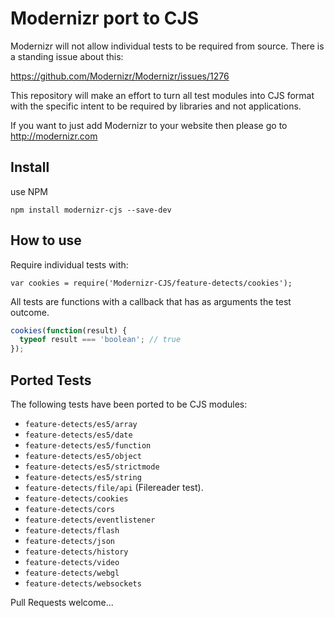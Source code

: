 # Modernizr port to CJS

Modernizr will not allow individual tests to be required from source. There is a standing issue about this:

https://github.com/Modernizr/Modernizr/issues/1276

This repository will make an effort to turn all test modules into CJS format with the specific intent to be required by libraries and not applications.

If you want to just add Modernizr to your website then please go to http://modernizr.com

## Install

use NPM

```shell
npm install modernizr-cjs --save-dev
```

## How to use

Require individual tests with:

```
var cookies = require('Modernizr-CJS/feature-detects/cookies');
```

All tests are functions with a callback that has as arguments the test outcome.

```js
cookies(function(result) {
  typeof result === 'boolean'; // true
});
```

## Ported Tests

The following tests have been ported to be CJS modules:

* `feature-detects/es5/array`
* `feature-detects/es5/date`
* `feature-detects/es5/function`
* `feature-detects/es5/object`
* `feature-detects/es5/strictmode`
* `feature-detects/es5/string`
* `feature-detects/file/api` (Filereader test).
* `feature-detects/cookies`
* `feature-detects/cors`
* `feature-detects/eventlistener`
* `feature-detects/flash`
* `feature-detects/json`
* `feature-detects/history`
* `feature-detects/video`
* `feature-detects/webgl`
* `feature-detects/websockets`

Pull Requests welcome...

